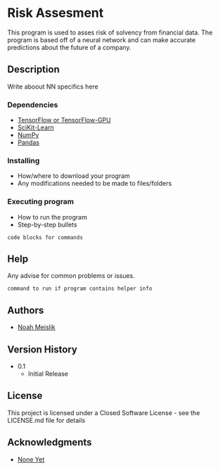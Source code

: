 # Risk Assesment

This program is used to asses risk of solvency from financial data. The program is based off of a neural network and can make accurate predictions about the future of a company.

## Description

Write aboout NN specifics here

### Dependencies

* [TensorFlow or TensorFlow-GPU](https://www.tensorflow.org/)
* [SciKit-Learn](http://scikit-learn.org/stable/)
* [NumPy](http://www.numpy.org/)
* [Pandas](https://pandas.pydata.org/)

### Installing

* How/where to download your program
* Any modifications needed to be made to files/folders

### Executing program

* How to run the program
* Step-by-step bullets
```
code blocks for commands
```

## Help

Any advise for common problems or issues.
```
command to run if program contains helper info
```

## Authors

* [Noah Meislik](https://github.com/NoahMeislik)

## Version History

* 0.1
    * Initial Release

## License

This project is licensed under a Closed Software License - see the LICENSE.md file for details

## Acknowledgments

* [None Yet]()